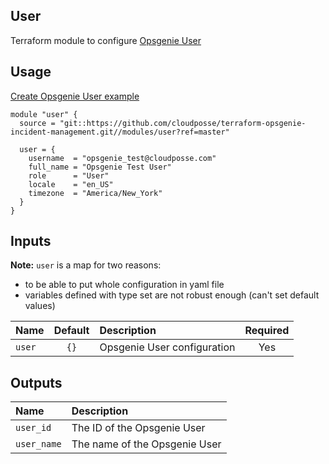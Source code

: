 ## User

Terraform module to configure [Opsgenie User](https://registry.terraform.io/providers/opsgenie/opsgenie/latest/docs/resources/user)


## Usage

[Create Opsgenie User example](../../examples/user)

```hcl
module "user" {
  source = "git::https://github.com/cloudposse/terraform-opsgenie-incident-management.git//modules/user?ref=master"

  user = {
    username  = "opsgenie_test@cloudposse.com"
    full_name = "Opsgenie Test User"
    role      = "User"
    locale    = "en_US"
    timezone  = "America/New_York"
  }
}
```

## Inputs

**Note:** `user` is a map for two reasons: 
- to be able to put whole configuration in yaml file
- variables defined with type set are not robust enough (can't set default values)

|  Name                          |  Default                          |  Description                                                                                                                    | Required |
|:-------------------------------|:---------------------------------:|:--------------------------------------------------------------------------------------------------------------------------------|:--------:|
| `user`                         | `{}`                              | Opsgenie User configuration                                                                              | Yes      |


## Outputs

| Name                        | Description                              |
|:----------------------------|:-----------------------------------------|
| `user_id`                   | The ID of the Opsgenie User              |
| `user_name`                 | The name of the Opsgenie User            |
